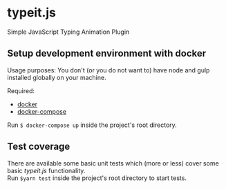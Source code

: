 # typeit.js
Simple JavaScript Typing Animation Plugin

## Setup development environment with docker
Usage purposes: You don't  (or you do not want to) have node and gulp installed globally on your machine.  

Required:  
- [docker](https://docs.docker.com/install/) 
- [docker-compose](https://docs.docker.com/compose/)  

Run `$ docker-compose up` inside the project's root directory.  

## Test coverage  
There are available some basic unit tests which (more or less) cover some basic *typeit.js* functionality.  
Run `$yarn test` inside the project's root directory to start tests.  
